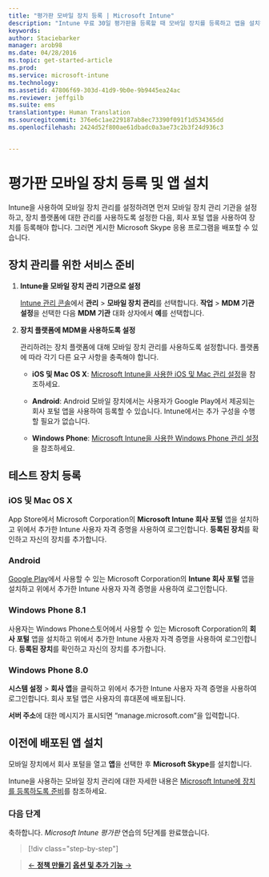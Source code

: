 ```yaml
---
title: "평가판 모바일 장치 등록 | Microsoft Intune"
description: "Intune 무료 30일 평가판을 등록할 때 모바일 장치를 등록하고 앱을 설치하는 방법"
keywords: 
author: Staciebarker
manager: arob98
ms.date: 04/28/2016
ms.topic: get-started-article
ms.prod: 
ms.service: microsoft-intune
ms.technology: 
ms.assetid: 47806f69-303d-41d9-9b0e-9b9445ea24ac
ms.reviewer: jeffgilb
ms.suite: ems
translationtype: Human Translation
ms.sourcegitcommit: 376e6c1ae229187ab8ec73390f091f1d534365dd
ms.openlocfilehash: 2424d52f800ae61dbadc0a3ae73c2b3f24d936c3


---
```


# 평가판 모바일 장치 등록 및 앱 설치
Intune을 사용하여 모바일 장치 관리를 설정하려면 먼저 모바일 장치 관리 기관을 설정하고, 장치 플랫폼에 대한 관리를 사용하도록 설정한 다음, 회사 포털 앱을 사용하여 장치를 등록해야 합니다. 그러면 게시한 Microsoft Skype 응용 프로그램을 배포할 수 있습니다.

## 장치 관리를 위한 서비스 준비

1.  **Intune을 모바일 장치 관리 기관으로 설정**

    [Intune 관리 콘솔](https://manage.microsoft.com/)에서 **관리** &gt; **모바일 장치 관리**를 선택합니다. **작업** > **MDM 기관 설정**을 선택한 다음 **MDM 기관** 대화 상자에서 **예**를 선택합니다.

2.  **장치 플랫폼에 MDM을 사용하도록 설정**

    관리하려는 장치 플랫폼에 대해 모바일 장치 관리를 사용하도록 설정합니다. 플랫폼에 따라 각기 다른 요구 사항을 충족해야 합니다.

    -   **iOS 및 Mac OS X**: [Microsoft Intune을 사용한 iOS 및 Mac 관리 설정](/Intune/Deploy-Use/set-up-ios-and-mac-management-with-microsoft-intune)을 참조하세요.

    -   **Android**: Android 모바일 장치에서는 사용자가 Google Play에서 제공되는 회사 포털 앱을 사용하여 등록할 수 있습니다. Intune에서는 추가 구성을 수행할 필요가 없습니다.

    -   **Windows Phone**: [Microsoft Intune을 사용한 Windows Phone 관리 설정](/Intune/Deploy-Use/set-up-windows-phone-management-with-microsoft-intune)을 참조하세요.

## 테스트 장치 등록

### iOS 및 Mac OS X
App Store에서 Microsoft Corporation의 **Microsoft Intune 회사 포털** 앱을 설치하고 위에서 추가한 Intune 사용자 자격 증명을 사용하여 로그인합니다. **등록된 장치**를 확인하고 자신의 장치를 추가합니다.

### Android
[Google Play](http://go.microsoft.com/fwlink/p/?LinkId=386612)에서 사용할 수 있는 Microsoft Corporation의 **Intune 회사 포털** 앱을 설치하고 위에서 추가한 Intune 사용자 자격 증명을 사용하여 로그인합니다.

### Windows Phone 8.1
사용자는 Windows Phone스토어에서 사용할 수 있는 Microsoft Corporation의 **회사 포털** 앱을 설치하고 위에서 추가한 Intune 사용자 자격 증명을 사용하여 로그인합니다.  **등록된 장치**를 확인하고 자신의 장치를 추가합니다.

 ### Windows Phone 8.0
 **시스템 설정** &gt; **회사 앱**을 클릭하고 위에서 추가한 Intune 사용자 자격 증명을 사용하여 로그인합니다. 회사 포털 앱은 사용자의 휴대폰에 배포됩니다.

**서버 주소**에 대한 메시지가 표시되면 “manage.microsoft.com”을 입력합니다.


## 이전에 배포된 앱 설치
모바일 장치에서 회사 포털을 열고 **앱**을 선택한 후 **Microsoft Skype**를 설치합니다.

Intune을 사용하는 모바일 장치 관리에 대한 자세한 내용은 [Microsoft Intune에 장치를 등록하도록 준비](/Intune/deploy-use/get-ready-to-enroll-devices-in-microsoft-intune)를 참조하세요.

### 다음 단계
축하합니다. *Microsoft Intune 평가판* 연습의 5단계를 완료했습니다.

>[!div class="step-by-step"]

>[&larr; **정책 만들기**](.\get-started-with-a-30-day-trial-of-microsoft-intune-step-4.md)     [**옵션 및 추가 기능** &rarr;](.\get-started-with-a-30-day-trial-of-microsoft-intune-step-6.md)  



<!--HONumber=Jul16_HO3-->


